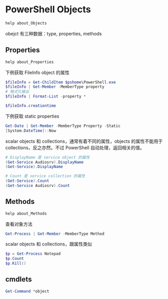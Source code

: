 # PowerShell Objects

```powershell
help about_Objects
```

obejct 有三种数据：type, properties, methods

## Properties

```powershell
help about_Properties
```

下例获取 FileInfo object 的属性

```powershell
$fileInfo = Get-ChildItem $pshome\PowerShell.exe
$fileInfo | Get-Member -MemberType property
# 格式化输出
$fileInfo | Format-List -property *

$fileInfo.creationtime
```

下例获取 static properties

```powershell
Get-Date | Get-Member -MemberType Property -Static
[System.DateTime]::Now
```

scalar objects 和 collections，通常有着不同的属性，objects 的属性不能用于 collections，反之亦然。不过 PowerShell 自动处理，返回相关的值。

```powershell
# DisplayName 是 service object 的属性
(Get-Service Audiosrv).DisplayName
(Get-Service).DisplayName

# Count 是 service collection 的属性
(Get-Service).Count
(Get-Service Audiosrv).Count
```

## Methods

```powershell
help about_Methods
```

查看对象方法

```powershell
Get-Process | Get-Member -MemberType Method
```

scalar objects 和 collections，跟属性类似

```powershell
$p = Get-Process Notepad
$p.Count
$p.Kill()
```

## cmdlets

```powershell
Get-Command *object
```
